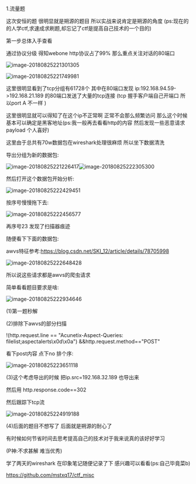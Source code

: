 1.流量题 

这次安恒的题 很明显就是朔源的题目 所以实战来说肯定是朔源的角度 	(ps:现在的的人学ctf,求速成求刷题,却忘记了ctf是提高自己技术的一个目的)

第一步总体入手查看 

通过协议分级 得知webone http协议占了99% 那么重点关注对话的80端口

![image-20180825221301305](https://ws4.sinaimg.cn/large/006tNbRwgy1fumcf89e8pj30k40gewkm.jpg)



![image-20180825221749981](https://ws4.sinaimg.cn/large/006tNbRwgy1fumcfakjzoj31fk0nmwnn.jpg)



这里很明显看到了tcp分组有61728个 其中在80端口发现  ip:192.168.94.59->192.168.21.189 的80端口发送了大量的tcp连接 (tcp 握手客户端自己开端口 所以port A 不一样 )

这里很明显就可以得知了在这个ip不正常啊 正常不会那么频繁访问  那么这个时候基本可以确定是黑客地址(ps:我一般再去看看http的内容 然后发现一些恶意请求payload 个人喜好)



这里由于总共有70w数据包在wireshark处理很麻烦 所以坐下数据清洗

导出分组为新的数据包:

![image-20180825221226417](https://ws1.sinaimg.cn/large/006tNbRwgy1fumcg70v5hj31kw17g4qp.jpg)![image-20180825222305300](https://ws4.sinaimg.cn/large/006tNbRwgy1fumcg2xt6mj310w0qyqbc.jpg)



然后打开这个数据包开始分析:

![image-20180825222429451](https://ws4.sinaimg.cn/large/006tNbRwgy1fumcfyfes7j31kw0d348m.jpg)

按序号慢慢拖下去:

![image-20180825222456577](https://ws4.sinaimg.cn/large/006tNbRwgy1fumcfvp4o2j31kw073tdg.jpg)

再序号23 发现了扫描器痕迹

随便看下下面的数据包:

awvs特征参考:https://blog.csdn.net/SKI_12/article/details/78705998

![image-20180825222648428](https://ws4.sinaimg.cn/large/006tNbRwgy1fumcfs64zkj312y0auad8.jpg)

所以说这些请求都是awvs的爬虫请求

简单看看题目要求是啥:

![image-20180825222934646](https://ws1.sinaimg.cn/large/006tNbRwgy1fumcfqb1vsj30yg0lk7dc.jpg)

(1)第一题秒解

(2)排除下awvs的部分扫描

!(http.request.line == "Acunetix-Aspect-Queries: filelist;aspectalerts\x0d\x0a") &&http.request.method=="POST"

看下post内容 点下no 排个序:

![image-20180825223651118](https://ws2.sinaimg.cn/large/006tNbRwgy1fumcfn3yxqj31kw08wqbq.jpg)

(3)这个考虑导出的时候 把ip.src=192.168.32.189 也导出来

然后用 http.response.code==302 

然后跟踪下tcp流 

![image-20180825224919188](https://ws2.sinaimg.cn/large/006tNbRwgy1fumcfjch8kj30tk0n0wnn.jpg)

(4)后面的题目不想写了 后面就是朔源的耐心了 

有时候如何节省时间去思考提高自己的技术对于我来说真的该好好学习

(P神:不求甚解 难当优秀)

学了两天的wireshark 在印象笔记随便记录了下 感兴趣可以看看(ps:自己毕竟菜b)

 https://github.com/mstxq17/ctf_misc 

 